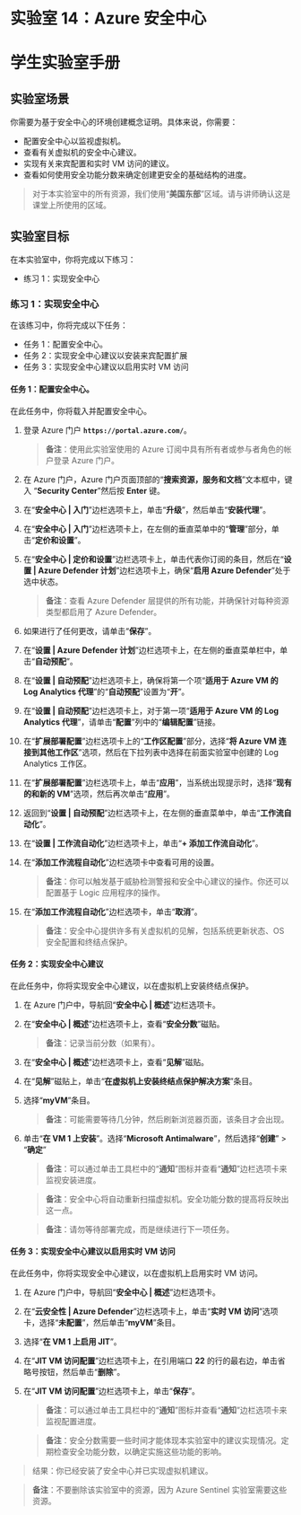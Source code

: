 ﻿---
lab:
    title: '14 - Azure 安全中心'
    module: '模块 04 - 管理安全操作'
---

# 实验室 14：Azure 安全中心
# 学生实验室手册

## 实验室场景

你需要为基于安全中心的环境创建概念证明。具体来说，你需要：

- 配置安全中心以监视虚拟机。
- 查看有关虚拟机的安全中心建议。
- 实现有关来宾配置和实时 VM 访问的建议。 
- 查看如何使用安全功能分数来确定创建更安全的基础结构的进度。

> 对于本实验室中的所有资源，我们使用“**美国东部**”区域。请与讲师确认这是课堂上所使用的区域。 

## 实验室目标

在本实验室中，你将完成以下练习：

- 练习 1：实现安全中心

### 练习 1：实现安全中心

在该练习中，你将完成以下任务：

- 任务 1：配置安全中心。
- 任务 2：实现安全中心建议以安装来宾配置扩展
- 任务 3：实现安全中心建议以启用实时 VM 访问

#### 任务 1：配置安全中心。

在此任务中，你将载入并配置安全中心。

1. 登录 Azure 门户 **`https://portal.azure.com/`**。

    >**备注**：使用此实验室使用的 Azure 订阅中具有所有者或参与者角色的帐户登录 Azure 门户。

1. 在 Azure 门户，Azure 门户页面顶部的“**搜索资源，服务和文档**”文本框中，键入 “**Security Center**”然后按 **Enter** 键。

1. 在“**安全中心 \| 入门**”边栏选项卡上，单击“**升级**”，然后单击“**安装代理**”。
     
1. 在“**安全中心 \| 入门**”边栏选项卡上，在左侧的垂直菜单中的“**管理**”部分，单击“**定价和设置**”。

1. 在“**安全中心 \| 定价和设置**”边栏选项卡上，单击代表你订阅的条目，然后在“**设置 \| Azure Defender 计划**”边栏选项卡上，确保“**启用 Azure Defender**”处于选中状态。 

    >**备注**：查看 Azure Defender 层提供的所有功能，并确保针对每种资源类型都启用了 Azure Defender。 

1. 如果进行了任何更改，请单击“**保存**”。

1. 在“**设置 \| Azure Defender 计划**”边栏选项卡上，在左侧的垂直菜单栏中，单击“**自动预配**”。

1. 在“**设置 \| 自动预配**”边栏选项卡上，确保将第一个项“**适用于 Azure VM 的 Log Analytics 代理**”的“**自动预配**”设置为“**开**”。 

1. 在“**设置 \| 自动预配**”边栏选项卡上，对于第一项“**适用于 Azure VM 的 Log Analytics 代理**”，请单击“**配置**”列中的“**编辑配置**”链接。 

1. 在“**扩展部署配置**”边栏选项卡上的“**工作区配置**”部分，选择“**将 Azure VM 连接到其他工作区**”选项，然后在下拉列表中选择在前面实验室中创建的 Log Analytics 工作区。 

1. 在“**扩展部署配置**”边栏选项卡上，单击“**应用**”，当系统出现提示时，选择“**现有的和新的 VM**”选项，然后再次单击“**应用**”。

1. 返回到“**设置 \| 自动预配**”边栏选项卡上，在左侧的垂直菜单中，单击“**工作流自动化**”。

1. 在“**设置 \| 工作流自动化**”边栏选项卡上，单击“**+ 添加工作流自动化**”。

1. 在“**添加工作流程自动化**”边栏选项卡中查看可用的设置。 

    >**备注**：你可以触发基于威胁检测警报和安全中心建议的操作。你还可以配置基于 Logic 应用程序的操作。 

1. 在“**添加工作流程自动化**”边栏选项卡，单击“**取消**”。

    >**备注**：安全中心提供许多有关虚拟机的见解，包括系统更新状态、OS 安全配置和终结点保护。

#### 任务 2：实现安全中心建议

在此任务中，你将实现安全中心建议，以在虚拟机上安装终结点保护。 

1. 在 Azure 门户中，导航回“**安全中心 \| 概述**”边栏选项卡。 

1. 在“**安全中心 \| 概述**”边栏选项卡上，查看“**安全分数**”磁贴。

    >**备注**：记录当前分数（如果有）。

1. 在“**安全中心 \| 概述**”边栏选项卡上，查看“**见解**”磁贴。

1. 在“**见解**”磁贴上，单击“**在虚拟机上安装终结点保护解决方案**”条目。

1. 选择“**myVM**”条目。

    >**备注**：可能需要等待几分钟，然后刷新浏览器页面，该条目才会出现。
    
1. 单击“**在 VM 1 上安装**”。选择“**Microsoft Antimalware**”，然后选择“**创建**” > “**确定**”

    >**备注**：可以通过单击工具栏中的“**通知**”图标并查看“**通知**”边栏选项卡来监视安装进度。 

    >**备注**：安全中心将自动重新扫描虚拟机。安全功能分数的提高将反映出这一点。

    >**备注**：请勿等待部署完成，而是继续进行下一项任务。 

#### 任务 3：实现安全中心建议以启用实时 VM 访问

在此任务中，你将实现安全中心建议，以在虚拟机上启用实时 VM 访问。 

1. 在 Azure 门户中，导航回“**安全中心 \| 概述**”边栏选项卡。 

1. 在“**云安全性 \| Azure Defender**”边栏选项卡上，单击“**实时 VM 访问**”选项卡，选择“**未配置**”，然后单击“**myVM**”条目。

1. 选择“**在 VM 1 上启用 JIT**”。

1. 在“**JIT VM 访问配置**”边栏选项卡上，在引用端口 **22** 的行的最右边，单击省略号按钮，然后单击“**删除**”。

1. 在“**JIT VM 访问配置**”边栏选项卡上，单击“**保存**”。

    >**备注**：可以通过单击工具栏中的“**通知**”图标并查看“**通知**”边栏选项卡来监视配置进度。 

    >**备注**：安全分数需要一些时间才能体现本实验室中的建议实现情况。定期检查安全功能分数，以确定实施这些功能的影响。 

> 结果：你已经安装了安全中心并已实现虚拟机建议。 


>**备注**：不要删除该实验室中的资源，因为 Azure Sentinel 实验室需要这些资源。
